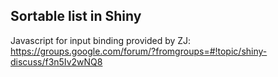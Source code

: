 ## Sortable list in Shiny

Javascript for input binding provided by ZJ: https://groups.google.com/forum/?fromgroups=#!topic/shiny-discuss/f3n5Iv2wNQ8




